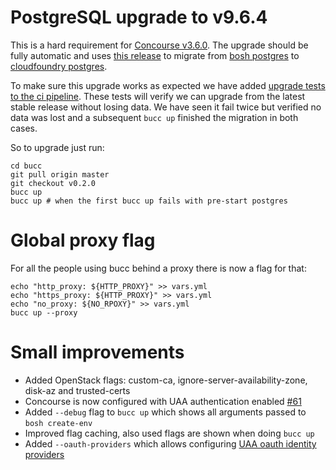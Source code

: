 # PostgreSQL upgrade to v9.6.4
This is a hard requirement for [Concourse v3.6.0](https://concourse.ci/downloads.html#v3.6.0).
The upgrade should be fully automatic and uses [this release](https://github.com/rkoster/migrate-postgres-boshrelease) to migrate from [bosh postgres](https://github.com/cloudfoundry/bosh/tree/master/jobs/postgres-9.4) to [cloudfoundry postgres](https://github.com/cloudfoundry/postgres-release).

To make sure this upgrade works as expected we have added [upgrade tests to the ci pipeline](https://ci.starkandwayne.com/teams/main/pipelines/bucc/jobs/upgrade-test/builds/30). These tests will verify we can upgrade from the latest stable release without losing data. We have seen it fail twice but verified no data was lost and a subsequent `bucc up` finished the migration in both cases.

So to upgrade just run:
```
cd bucc
git pull origin master
git checkout v0.2.0
bucc up
bucc up # when the first bucc up fails with pre-start postgres
```

# Global proxy flag
For all the people using bucc behind a proxy there is now a flag for that:
```
echo "http_proxy: ${HTTP_PROXY}" >> vars.yml
echo "https_proxy: ${HTTP_PROXY}" >> vars.yml
echo "no_proxy: ${NO_RPOXY}" >> vars.yml
bucc up --proxy
```

# Small improvements
- Added OpenStack flags: custom-ca, ignore-server-availability-zone, disk-az  and trusted-certs
- Concourse is now configured with UAA authentication enabled [#61](https://github.com/starkandwayne/bucc/pull/61)
- Added `--debug` flag to `bucc up` which shows all arguments passed to `bosh create-env`
- Improved flag caching, also used flags are shown when doing `bucc up`
- Added `--oauth-providers` which allows configuring [UAA oauth identity providers](https://github.com/cloudfoundry/uaa-release/blob/v52.2/jobs/uaa/spec#L791-L846)